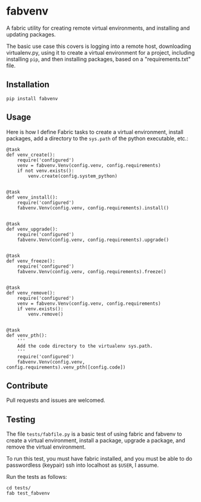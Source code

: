 # fabvenv

A fabric utility for creating remote virtual environments, and installing and
updating packages.

The basic use case this covers is logging into a remote host, downloading
virtualenv.py, using it to create a virtual environment for a project,
including installing `pip`, and then installing packages, based on a
"requirements.txt" file.

## Installation

```
pip install fabvenv
```

## Usage

Here is how I define Fabric tasks to create a virtual environment, install
packages, add a directory to the `sys.path` of the python executable, etc.:

```
@task
def venv_create():
    require('configured')
    venv = fabvenv.Venv(config.venv, config.requirements)
    if not venv.exists():
        venv.create(config.system_python)


@task
def venv_install():
    require('configured')
    fabvenv.Venv(config.venv, config.requirements).install()


@task
def venv_upgrade():
    require('configured')
    fabvenv.Venv(config.venv, config.requirements).upgrade()


@task
def venv_freeze():
    require('configured')
    fabvenv.Venv(config.venv, config.requirements).freeze()


@task
def venv_remove():
    require('configured')
    venv = fabvenv.Venv(config.venv, config.requirements)
    if venv.exists():
        venv.remove()


@task
def venv_pth():
    '''
    Add the code directory to the virtualenv sys.path.
    '''
    require('configured')
    fabvenv.Venv(config.venv, config.requirements).venv_pth([config.code])
```

## Contribute

Pull requests and issues are welcomed.

## Testing

The file `tests/fabfile.py` is a basic test of using fabric and fabvenv to
create a virtual environment, install a package, upgrade a package, and remove
the virtual environment.

To run this test, you must have fabric installed, and you must be able to
do passwordless (keypair) ssh into localhost as `$USER`, I assume.

Run the tests as follows:

    cd tests/
    fab test_fabvenv


